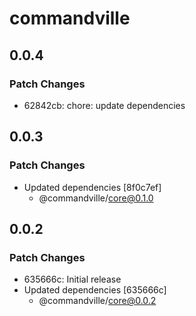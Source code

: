# commandville

## 0.0.4

### Patch Changes

- 62842cb: chore: update dependencies

## 0.0.3

### Patch Changes

- Updated dependencies [8f0c7ef]
  - @commandville/core@0.1.0

## 0.0.2

### Patch Changes

- 635666c: Initial release
- Updated dependencies [635666c]
  - @commandville/core@0.0.2
